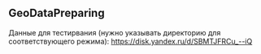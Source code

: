 ## GeoDataPreparing

Данные для тестирвания (нужно указывать директорию для соответствующего режима): https://disk.yandex.ru/d/SBMTJFRCu_--iQ